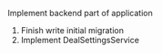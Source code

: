 Implement backend part of application
1. Finish write initial migration
2. Implement DealSettingsService
